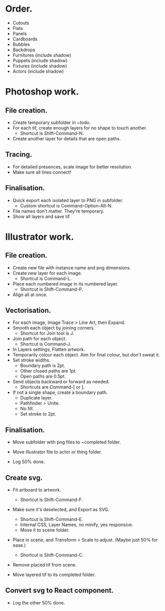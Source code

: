 # Order.
* Cutouts
* Flats
* Panels
* Cardboards
* Bubbles
* Backdrops
* Furnitures (include shadow)
* Puppets (include shadow)
* Fixtures (include shadow)
* Actors (include shadow)

# Photoshop work.

## File creation.
* Create temporary subfolder in ~todo.
* For each tif, create enough layers for no shape to touch another.
    * Shortcut is Shift-Command-N.
* Create another layer for details that are open paths.

## Tracing.
* For detailed presences, scale image for better resolution.
* Make sure all lines connect!

## Finalisation.
* Quick export each isolated layer to PNG in subfolder.
    * Custom shortcut is Command-Option-Alt-N.
* File names don't matter. They're temporary.
* Show all layers and save tif.

# Illustrator work.

## File creation.
* Create new file with instance name and png dimensions.
* Create new layer for each image.
    * Shortcut is Command-L.
* Place each numbered image in its numbered layer.
    * Shortcut is Shift-Command-P.
* Align all at once.

## Vectorisation.
* For each image, Image Trace > Line Art, then Expand.
* Smooth each object by joining corners.
    * Shortcut for Join tool is J.
* Join path for each object.
    * Shortcut is Command-J.
* In Layers settings, Flatten artwork.
* Temporarily colour each object. Aim for final colour, but don't sweat it.
* Set stroke widths.
    * Boundary path is 2pt.
    * Other closed paths are 1pt.
    * Open paths are 0.5pt.
* Send objects backward or forward as needed.
    * Shortcuts are Command-[ or ].
* If not a single shape, create a boundary path.
    * Duplicate layer.
    * Pathfinder > Unite.
    * No fill.
    * Set stroke to 2pt.

## Finalisation.
* Move subfolder with png files to ~completed folder.
* Move Illustrator file to actor or thing folder.

* Log 50% done.

## Create svg.
* Fit artboard to artwork.
    * Shortcut is Shift-Command-F.
* Make sure it's deselected, and Export as SVG.
    * Shortcut is Shift-Command-E.
    * Internal CSS, Layer Names, no minify, yes responsive.
    * Move it to scene folder.
* Place in scene, and Transform > Scale to adjust. (Maybe just 50% for ease.)
    * Shortcut is Shift-Command-C.

* Remove placed tif from scene.
* Move layered tif to its completed folder.

## Convert svg to React component.

* Log the other 50% done.